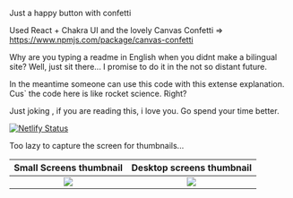 
Just a happy button with confetti

Used React + Chakra UI and  the lovely Canvas Confetti => https://www.npmjs.com/package/canvas-confetti

Why are you typing a readme in English when you didnt make a bilingual site?  Well, just sit there... I promise to do it in the not so distant future.

In the meantime someone can use this code with this extense explanation. Cus` the code here is like rocket science. Right? 

Just joking , if you are reading this, i love you. Go spend your time better. 

[![Netlify Status](https://api.netlify.com/api/v1/badges/0aa765ed-f38e-4473-9c14-9c4b1d291372/deploy-status)](https://app.netlify.com/sites/suspicious-bell-55a946/deploys)

Too lazy to capture the screen for thumbnails...

  Small Screens thumbnail  |  Desktop screens thumbnail  
:-------------------------:|:-------------------------:
   ![](images/mobile.png)     |   ![](images/desktop.png)     | 
